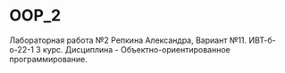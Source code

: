 # OOP_2
Лабораторная работа №2 Репкина Александра, Вариант №11. ИВТ-б-о-22-1 3 курс. Дисциплина - Объектно-ориентированное программирование.
